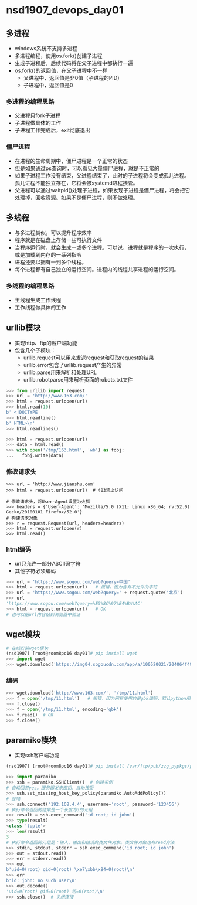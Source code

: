 # nsd1907_devops_day01

## 多进程

- windows系统不支持多进程
- 多进程编程，使用os.fork()创建子进程
- 生成子进程后，后续代码将在父子进程中都执行一遍
- os.fork()的返回值，在父子进程中不一样
  - 父进程中，返回值是非0值（子进程的PID）
  - 子进程中，返回值是0

### 多进程的编程思路

- 父进程只fork子进程
- 子进程做具体的工作
- 子进程工作完成后，exit彻底退出

### 僵尸进程

- 在进程的生命周期中，僵尸进程是一个正常的状态
- 但是如果通过ps查询时，可以看见大量僵尸进程，就是不正常的
- 如果子进程工作没有结束，父进程结束了，此时的子进程将会变成孤儿进程。孤儿进程不能独立存在，它将会被systemd进程接管。
- 父进程可以通过waitpid()处理子进程，如果发现子进程是僵尸进程，将会把它处理掉，回收资源。如果不是僵尸进程，则不做处理。

## 多线程

- 与多进程类似，可以提升程序效率
- 程序就是在磁盘上存储一些可执行文件
- 当程序运行时，就会生成一或多个进程。可以说，进程就是程序的一次执行，或是加载到内存的一系列指令
- 进程还要以拥有一到多个线程。
- 每个进程都有自己独立的运行空间。进程内的线程共享进程的运行空间。

### 多线程的编程思路

- 主线程生成工作线程
- 工作线程做具体的工作

## urllib模块

- 实现http、ftp的客户端功能
- 包含几个子模块：
  - urllib.request可以用来发送request和获取request的结果
  - urllib.error包含了urllib.request产生的异常
  - urllib.parse用来解析和处理URL
  - urllib.robotparse用来解析页面的robots.txt文件

```python
>>> from urllib import request
>>> url = 'http://www.163.com/'
>>> html = request.urlopen(url)
>>> html.read(10)
b' <!DOCTYPE'
>>> html.readline()
b' HTML>\n'
>>> html.readlines()

>>> html = request.urlopen(url)
>>> data = html.read()
>>> with open('/tmp/163.html', 'wb') as fobj:
...   fobj.write(data)
```

### 修改请求头

```shell
>>> url = 'http://www.jianshu.com'
>>> html = request.urlopen(url)  # 403禁止访问

# 修改请求头，将User-Agent设置为火狐
>>> headers = {'User-Agent': 'Mozilla/5.0 (X11; Linux x86_64; rv:52.0) Gecko/20100101 Firefox/52.0'}
# 构建请求对象
>>> r = request.Request(url, headers=headers)
>>> html = request.urlopen(r)
>>> html.read()

```

### html编码

- url只允许一部分ASCII码字符
- 其他字符必须编码

```python
>>> url = 'https://www.sogou.com/web?query=中国'
>>> html = request.urlopen(url)   # 报错，因为含有不允许的字符
>>> url = 'https://www.sogou.com/web?query=' + request.quote('北京')
>>> url
'https://www.sogou.com/web?query=%E5%8C%97%E4%BA%AC'
>>> html = request.urlopen(url)   # OK
# 也可以把url内容粘到浏览器中验证
```

## wget模块

```python
# 在线安装wget模块
(nsd1907) [root@room8pc16 day01]# pip install wget
>>> import wget
>>> wget.download('https://img04.sogoucdn.com/app/a/100520021/204064f49f95bae8f87edb7280b5f2cb', '/tmp/a.jpg')
```

### 编码

```python
>>> wget.download('http://www.163.com/', '/tmp/11.html')
>>> f = open('/tmp/11.html')   # 报错，因为网易使用的是gbk编码，默认python用utf8编码打开文件
>>> f.close()
>>> f = open('/tmp/11.html', encoding='gbk')
>>> f.read()  # OK
>>> f.close()
```



## paramiko模块

- 实现ssh客户端功能

```python
(nsd1907) [root@room8pc16 day01]# pip install /var/ftp/pub/zzg_pypkgs/paramiko_pkgs/*

>>> import paramiko
>>> ssh = paramiko.SSHClient()  # 创建实例
# 自动回答yes。服务器发来密钥，自动接受
>>> ssh.set_missing_host_key_policy(paramiko.AutoAddPolicy())
# 登陆
>>> ssh.connect('192.168.4.4', username='root', password='123456')
# 执行命令返回的结果是一个长度为3的元组
>>> result = ssh.exec_command('id root; id john')
>>> type(result)
<class 'tuple'>
>>> len(result)
3
# 执行命令返回的元组是：输入、输出和错误的类文件对象。类文件对象也有read方法
>>> stdin, stdout, stderr = ssh.exec_command('id root; id john')
>>> out = stdout.read()
>>> err = stderr.read()
>>> out
b'uid=0(root) gid=0(root) \xe7\xbb\x84=0(root)\n'
>>> err
b'id: john: no such user\n'
>>> out.decode()
'uid=0(root) gid=0(root) 组=0(root)\n'
>>> ssh.close()  # 关闭连接
```







